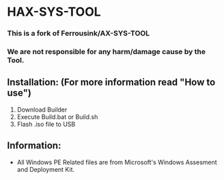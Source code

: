 # HAX-SYS-TOOL 
### This is a fork of Ferrousink/AX-SYS-TOOL
### We are not responsible for any harm/damage cause by the Tool.

## Installation: (For more information read "How to use")
  1. Download Builder
  2. Execute Build.bat or Build.sh
  3. Flash .iso file to USB

## Information:
- All Windows PE Related files are from Microsoft's Windows Assesment and Deployment Kit.
